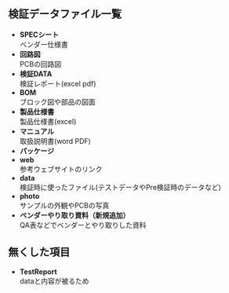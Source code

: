 ## 検証データファイル一覧
* **SPECシート**<br>
ベンダー仕様書
* **回路図**<br>
PCBの回路図
* **検証DATA**<br>
検証レポート(excel pdf)
* **BOM**<br>
ブロック図や部品の図面
* **製品仕様書**<br>
製品仕様書(excel)
* **マニュアル**<br>
取扱説明書(word PDF)
* **パッケージ**<br>
* **web**<br>
参考ウェブサイトのリンク
* **data**<br>
検証時に使ったファイル(テストデータやPre検証時のデータなど)
* **photo**<br>
サンプルの外観やPCBの写真
* **ベンダーやり取り資料（新規追加）**<br>
QA表などでベンダーとやり取りした資料

## 無くした項目
* **TestReport**<br>
dataと内容が被るため
